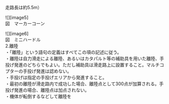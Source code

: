 走路長は約5.5m）

![][image5]  
図　マーカーコーン

 ![][image6]  
図　ミニハードル  
2.離陸  
・「離陸」という語句の定義はすべてこの項の記述に従う。  
・離陸は自力滑走による離陸、あるいはカタパルト等の補助具を用いた離陸、手投げ発進のどちらでもよい。ただし補助具は滑走路上に設置すること。マルチコプターの手投げ発進は認めない。  
・手投げは指定の手投げエリアから発進すること。  
・最初の離陸が滑走路内で成功した場合、離陸点として300点が加算される。手投げ発進の場合、離陸点は加点されない。  
・機体が転倒するなどして離陸を